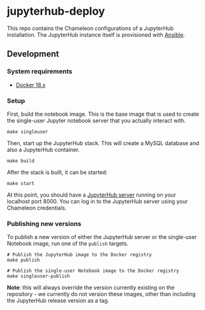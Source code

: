 # jupyterhub-deploy

This repo contains the Chameleon configurations of a JupyterHub installation. The JupyterHub instance itself is provisioned with [Ansible](https://github.com/ChameleonCloud/ansible-playbooks/tree/master/roles/jupyterhub).

## Development

### System requirements

  - [Docker 18.x](https://docs.docker.com/install/)

### Setup

First, build the notebook image. This is the base image that is used to create the single-user Jupyter notebook server that you actually interact with.

```
make singleuser
```

Then, start up the JupyterHub stack. This will create a MySQL database and also a JupyterHub container.

```
make build
```

After the stack is built, it can be started:

```
make start
```

At this point, you should have a [JupyterHub server](http://localhost:8000) running on your localhost port 8000. You can log in to the JupyterHub server using your Chameleon credentials.

### Publishing new versions

To publish a new version of either the JupyterHub server or the single-user Notebook image, run one of the `publish` targets.

```
# Publish the JupyterHub image to the Docker registry
make publish

# Publish the single-user Notebook image to the Docker registry
make singleuser-publish
```

**Note**: this will always override the version currently existing on the repository - we currently do not version these images, other than including the JupyterHub release version as a tag.
